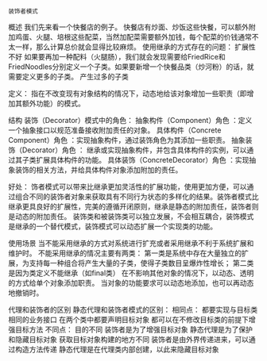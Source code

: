     装饰者模式
概述
我们先来看一个快餐店的例子。
快餐店有炒面、炒饭这些快餐，可以额外附加鸡蛋、火腿、培根这些配菜，当然加配菜需要额外加钱，每个配菜的价钱通常不太一样，那么计算总价就会显得比较麻烦。
使用继承的方式存在的问题：
扩展性不好
如果要再加一种配料（火腿肠），我们就会发现需要给FriedRice和FriedNoodles分别定义一个子类。如果要新增一个快餐品类（炒河粉）的话，就需要定义更多的子类。
产生过多的子类

定义：
指在不改变现有对象结构的情况下，动态地给该对象增加一些职责（即增加其额外功能）的模式。

结构
装饰（Decorator）模式中的角色：
    抽象构件（Component）角色 ：定义一个抽象接口以规范准备接收附加责任的对象。
    具体构件（Concrete Component）角色 ：实现抽象构件，通过装饰角色为其添加一些职责。
    抽象装饰（Decorator）角色 ： 继承或实现抽象构件，并包含具体构件的实例，可以通过其子类扩展具体构件的功能。
    具体装饰（ConcreteDecorator）角色 ：实现抽象装饰的相关方法，并给具体构件对象添加附加的责任。

好处：
饰者模式可以带来比继承更加灵活性的扩展功能，使用更加方便，可以通过组合不同的装饰者对象来获取具有不同行为状态的多样化的结果。装饰者模式比继承更具良好的扩展性，完美的遵循开闭原则，继承是静态的附加责任，装饰者则是动态的附加责任。
装饰类和被装饰类可以独立发展，不会相互耦合，装饰模式是继承的一个替代模式，装饰模式可以动态扩展一个实现类的功能。

使用场景
当不能采用继承的方式对系统进行扩充或者采用继承不利于系统扩展和维护时。
不能采用继承的情况主要有两类： 
    第一类是系统中存在大量独立的扩展，为支持每一种组合将产生大量的子类，使得子类数目呈爆炸性增长；
    第二类是因为类定义不能继承（如final类）
在不影响其他对象的情况下，以动态、透明的方式给单个对象添加职责。
当对象的功能要求可以动态地添加，也可以再动态地撤销时。


代理和装饰者的区别
静态代理和装饰者模式的区别：
相同点：
都要实现与目标类相同的业务接口
在两个类中都要声明目标对象
都可以在不修改目标类的前提下增强目标方法
不同点：
目的不同 装饰者是为了增强目标对象 静态代理是为了保护和隐藏目标对象
获取目标对象构建的地方不同 装饰者是由外界传递进来，可以通过构造方法传递 静态代理是在代理类内部创建，以此来隐藏目标对象